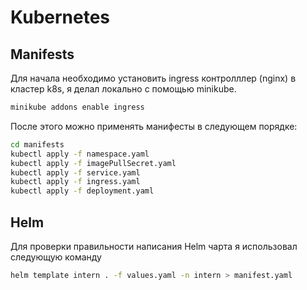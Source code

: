 # Kubernetes


## Manifests
Для начала необходимо установить ingress контролллер (nginx) в кластер k8s, я делал локально с помощью minikube.
```bash
minikube addons enable ingress
```
После этого можно применять манифесты в следующем порядке:
```bash
cd manifests
kubectl apply -f namespace.yaml
kubectl apply -f imagePullSecret.yaml
kubectl apply -f service.yaml
kubectl apply -f ingress.yaml
kubectl apply -f deployment.yaml
```

## Helm

Для проверки правильности написания Helm чарта я использовал следующую команду
```bash
helm template intern . -f values.yaml -n intern > manifest.yaml
```

